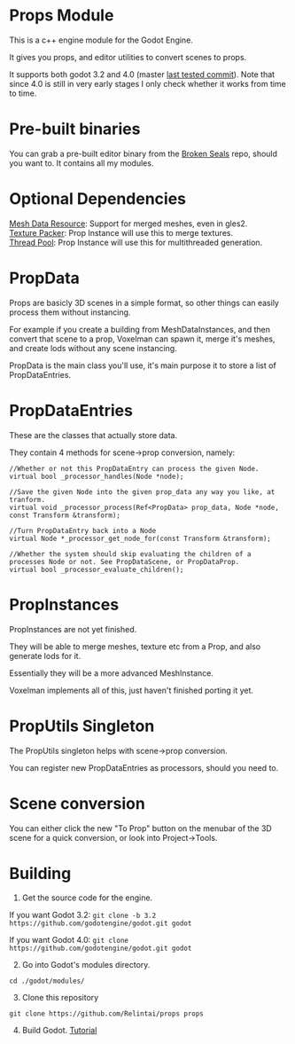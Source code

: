 # Props Module

This is a c++ engine module for the Godot Engine.

It gives you props, and editor utilities to convert scenes to props.

It supports both godot 3.2 and 4.0 (master [last tested commit](https://github.com/godotengine/godot/commit/b7e10141197fdd9b0dbc4cfa7890329510d36540)). Note that since 4.0 is still in very early stages I only 
check whether it works from time to time.

# Pre-built binaries

You can grab a pre-built editor binary from the [Broken Seals](https://github.com/Relintai/broken_seals/releases) 
repo, should you want to. It contains all my modules.

# Optional Dependencies

[Mesh Data Resource](https://github.com/Relintai/mesh_data_resource): Support for merged meshes, even in gles2.\
[Texture Packer](https://github.com/Relintai/texture_packer): Prop Instance will use this to merge textures.\
[Thread Pool](https://github.com/Relintai/thread_pool): Prop Instance will use this for multithreaded generation.

# PropData

Props are basicly 3D scenes in a simple format, so other things can easily process them without instancing.

For example if you create a building from MeshDataInstances, and then convert that scene to a prop, Voxelman 
can spawn it, merge it's meshes, and create lods without any scene instancing.

PropData is the main class you'll use, it's main purpose it to store a list of PropDataEntries.

# PropDataEntries

These are the classes that actually store data.

They contain 4 methods for scene->prop conversion, namely:

```
//Whether or not this PropDataEntry can process the given Node.
virtual bool _processor_handles(Node *node);

//Save the given Node into the given prop_data any way you like, at tranform.
virtual void _processor_process(Ref<PropData> prop_data, Node *node, const Transform &transform);

//Turn PropDataEntry back into a Node
virtual Node *_processor_get_node_for(const Transform &transform);

//Whether the system should skip evaluating the children of a processes Node or not. See PropDataScene, or PropDataProp.
virtual bool _processor_evaluate_children();
```

# PropInstances

PropInstances are not yet finished.

They will be able to merge meshes, texture etc from a Prop, and also generate lods for it.

Essentially they will be a more advanced MeshInstance.

Voxelman implements all of this, just haven't finished porting it yet.

# PropUtils Singleton

The PropUtils singleton helps with scene->prop conversion.

You can register new PropDataEntries as processors, should you need to.

# Scene conversion

You can either click the new "To Prop" button on the menubar of the 3D scene for a quick conversion, 
or look into Project->Tools.

# Building

1. Get the source code for the engine.

If you want Godot 3.2:
```git clone -b 3.2 https://github.com/godotengine/godot.git godot```

If you want Godot 4.0:
```git clone https://github.com/godotengine/godot.git godot```


2. Go into Godot's modules directory.

```
cd ./godot/modules/
```

3. Clone this repository

```
git clone https://github.com/Relintai/props props
```

4. Build Godot. [Tutorial](https://docs.godotengine.org/en/latest/development/compiling/index.html)



